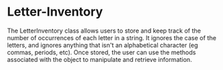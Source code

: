 # Letter-Inventory
The LetterInventory class allows users to store and keep track of the number of occurrences of each letter in a string. It ignores the case of the letters, and ignores anything that isn't an alphabetical character (eg commas, periods, etc). Once stored, the user can use the methods associated with the object to manipulate and retrieve information.
